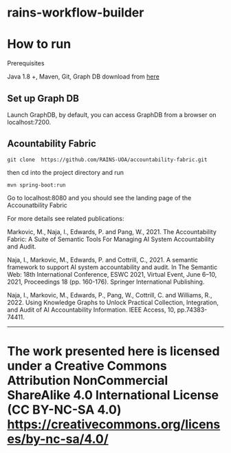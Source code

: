 # rains-workflow-builder

# How to run

Prerequisites

Java 1.8 +,
Maven,
Git, 
Graph DB download from <a href="https://graphdb.ontotext.com/">here</a>

## Set up Graph DB
Launch GraphDB, by default, you can access GraphDB from a browser on localhost:7200.

## Acountability Fabric

````
git clone  https://github.com/RAINS-UOA/accountability-fabric.git
````

then cd into the project directory and run 

````
mvn spring-boot:run
````

Go to localhost:8080 and you should see the landing page of the Accounatbility Fabric


For more details see related publications: 

Markovic, M., Naja, I., Edwards, P. and Pang, W., 2021. The Accountability Fabric: A Suite of Semantic Tools For Managing AI System Accountability and Audit.

Naja, I., Markovic, M., Edwards, P. and Cottrill, C., 2021. A semantic framework to support AI system accountability and audit. In The Semantic Web: 18th International Conference, ESWC 2021, Virtual Event, June 6–10, 2021, Proceedings 18 (pp. 160-176). Springer International Publishing.

Naja, I., Markovic, M., Edwards, P., Pang, W., Cottrill, C. and Williams, R., 2022. Using Knowledge Graphs to Unlock Practical Collection, Integration, and Audit of AI Accountability Information. IEEE Access, 10, pp.74383-74411.

---
The work presented here is licensed under a Creative Commons Attribution NonCommercial ShareAlike 4.0 International License (CC BY-NC-SA 4.0) https://creativecommons.org/licenses/by-nc-sa/4.0/
=======
